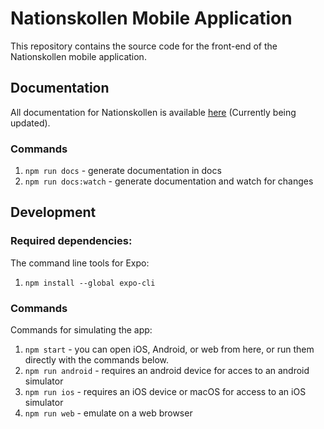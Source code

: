 # Nationskollen Mobile Application

This repository contains the source code for the front-end of the Nationskollen mobile application.

## Documentation

All documentation for Nationskollen is available [here](https://github.com/dsp-krabby/docs) (Currently being updated).

### Commands

1. `npm run docs` - generate documentation in docs
2. `npm run docs:watch` - generate documentation and watch for changes

## Development

### Required dependencies:

The command line tools for Expo:

1. `npm install --global expo-cli`

### Commands

Commands for simulating the app:

1. `npm start` - you can open iOS, Android, or web from here, or run them directly with the commands below.
2. `npm run android` - requires an android device for acces to an android simulator
3. `npm run ios` - requires an iOS device or macOS for access to an iOS simulator
4. `npm run web` - emulate on a web browser
